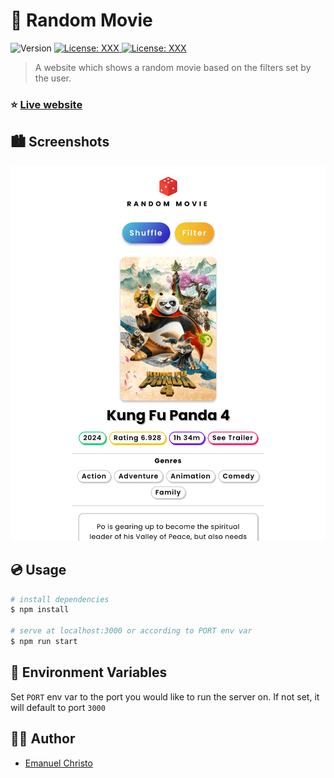 # 🍿 Random Movie

<p>
  <img alt="Version" src="https://img.shields.io/badge/version-1.0.0-green.svg?style=for-the-badge" />
  <a href="https://github.com/emanuelchristo" target="_blank">
    <img alt="License: XXX" src="https://img.shields.io/badge/Github-000000?style=for-the-badge&logo=github&logoColor=white" />
  </a>
  <a href="https://instagram.com/emanuel.christo" target="_blank">
    <img alt="License: XXX" src="https://img.shields.io/badge/Instagram-E4405F?style=for-the-badge&logo=instagram&logoColor=white" />
  </a>
</p>

> A website which shows a random movie based on the filters set by the user.

### ⭐️ [Live website](https://random-movie.ecris.in/)

## 🏙 Screenshots

![Screenshot](./screenshots/screenshot-1.png)

## 💿 Usage

```sh
# install dependencies
$ npm install

# serve at localhost:3000 or according to PORT env var
$ npm run start
```

## 🌳 Environment Variables

Set `PORT` env var to the port you would like to run the server on. If not set, it will default to port `3000`

## 🧑‍💻 Author

- [Emanuel Christo](https://ecris.in)
